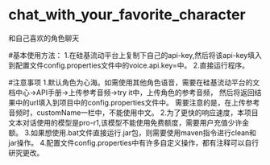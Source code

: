 # chat_with_your_favorite_character
和自己喜欢的角色聊天

#基本使用方法：
1.在硅基流动平台上复制下自己的api-key,然后将该api-key填入到配置文件config.properties文件中的voice.api.key=中。
2.直接运行程序。

#注意事项
1.默认角色为心海。如需使用其他角色语音，需要在硅基流动平台的文档中心->API手册->上传参考音频->try it中，上传角色的参考音频，
然后将返回结果中的url填入到项目中的config.properties文件中。
需要注意的是，在上传参考音频时，customName一栏中，不能使用中文。
2.为了更快的响应速度，本项目文本对话使用的模型是pro-r1,该模型不能使用免费额度，需要用户充值少许金额。
3.如果想使用.bat文件直接运行.jar包，则需要使用maven指令进行clean和jar操作。
4.配置文件config.properties中有许多自定义操作，都有注释可以自行研究更改。